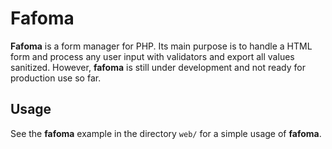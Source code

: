 Fafoma
======

**Fafoma** is a form manager for PHP. Its main purpose is to handle a HTML form and
process any user input with validators and export all values sanitized. However,
**fafoma** is still under development and not ready for production use so far.

Usage
-----

See the **fafoma** example in the directory `web/` for a simple usage of **fafoma**.